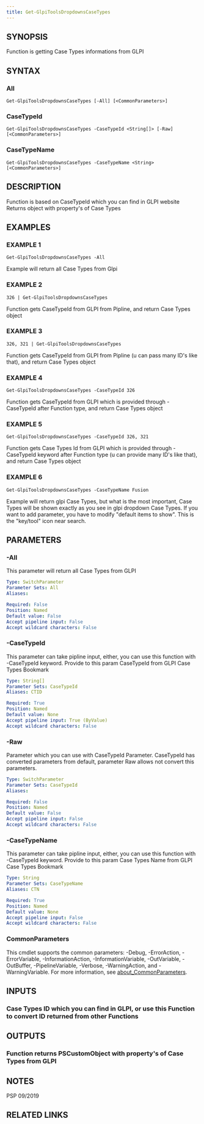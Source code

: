 ```yaml
---
title: Get-GlpiToolsDropdownsCaseTypes
---
```


## SYNOPSIS
Function is getting Case Types informations from GLPI

## SYNTAX

### All
```
Get-GlpiToolsDropdownsCaseTypes [-All] [<CommonParameters>]
```

### CaseTypeId
```
Get-GlpiToolsDropdownsCaseTypes -CaseTypeId <String[]> [-Raw] [<CommonParameters>]
```

### CaseTypeName
```
Get-GlpiToolsDropdownsCaseTypes -CaseTypeName <String> [<CommonParameters>]
```

## DESCRIPTION
Function is based on CaseTypeId which you can find in GLPI website
Returns object with property's of Case Types

## EXAMPLES

### EXAMPLE 1
```
Get-GlpiToolsDropdownsCaseTypes -All
```

Example will return all Case Types from Glpi

### EXAMPLE 2
```
326 | Get-GlpiToolsDropdownsCaseTypes
```

Function gets CaseTypeId from GLPI from Pipline, and return Case Types object

### EXAMPLE 3
```
326, 321 | Get-GlpiToolsDropdownsCaseTypes
```

Function gets CaseTypeId from GLPI from Pipline (u can pass many ID's like that), and return Case Types object

### EXAMPLE 4
```
Get-GlpiToolsDropdownsCaseTypes -CaseTypeId 326
```

Function gets CaseTypeId from GLPI which is provided through -CaseTypeId after Function type, and return Case Types object

### EXAMPLE 5
```
Get-GlpiToolsDropdownsCaseTypes -CaseTypeId 326, 321
```

Function gets Case Types Id from GLPI which is provided through -CaseTypeId keyword after Function type (u can provide many ID's like that), and return Case Types object

### EXAMPLE 6
```
Get-GlpiToolsDropdownsCaseTypes -CaseTypeName Fusion
```

Example will return glpi Case Types, but what is the most important, Case Types will be shown exactly as you see in glpi dropdown Case Types.
If you want to add parameter, you have to modify "default items to show".
This is the "key/tool" icon near search.

## PARAMETERS

### -All
This parameter will return all Case Types from GLPI

```yaml
Type: SwitchParameter
Parameter Sets: All
Aliases:

Required: False
Position: Named
Default value: False
Accept pipeline input: False
Accept wildcard characters: False
```

### -CaseTypeId
This parameter can take pipline input, either, you can use this function with -CaseTypeId keyword.
Provide to this param CaseTypeId from GLPI Case Types Bookmark

```yaml
Type: String[]
Parameter Sets: CaseTypeId
Aliases: CTID

Required: True
Position: Named
Default value: None
Accept pipeline input: True (ByValue)
Accept wildcard characters: False
```

### -Raw
Parameter which you can use with CaseTypeId Parameter.
CaseTypeId has converted parameters from default, parameter Raw allows not convert this parameters.

```yaml
Type: SwitchParameter
Parameter Sets: CaseTypeId
Aliases:

Required: False
Position: Named
Default value: False
Accept pipeline input: False
Accept wildcard characters: False
```

### -CaseTypeName
This parameter can take pipline input, either, you can use this function with -CaseTypeId keyword.
Provide to this param Case Types Name from GLPI Case Types Bookmark

```yaml
Type: String
Parameter Sets: CaseTypeName
Aliases: CTN

Required: True
Position: Named
Default value: None
Accept pipeline input: False
Accept wildcard characters: False
```

### CommonParameters
This cmdlet supports the common parameters: -Debug, -ErrorAction, -ErrorVariable, -InformationAction, -InformationVariable, -OutVariable, -OutBuffer, -PipelineVariable, -Verbose, -WarningAction, and -WarningVariable. For more information, see [about_CommonParameters](http://go.microsoft.com/fwlink/?LinkID=113216).

## INPUTS

### Case Types ID which you can find in GLPI, or use this Function to convert ID returned from other Functions
## OUTPUTS

### Function returns PSCustomObject with property's of Case Types from GLPI
## NOTES
PSP 09/2019

## RELATED LINKS
